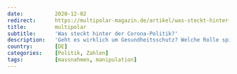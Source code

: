 ```yaml
---
date:          2020-12-02
redirect:      https://multipolar-magazin.de/artikel/was-steckt-hinter-der-corona-politik
title:         multipolar
subtitle:      'Was steckt hinter der Corona-Politik?'
description:   'Geht es wirklich um Gesundheitsschutz? Welche Rolle spielt ein Börsenbeben im September 2019?'
country:       [DE]
categories:    [Politik, Zahlen]
tags:          [massnahmen, manipulation]
---
```

